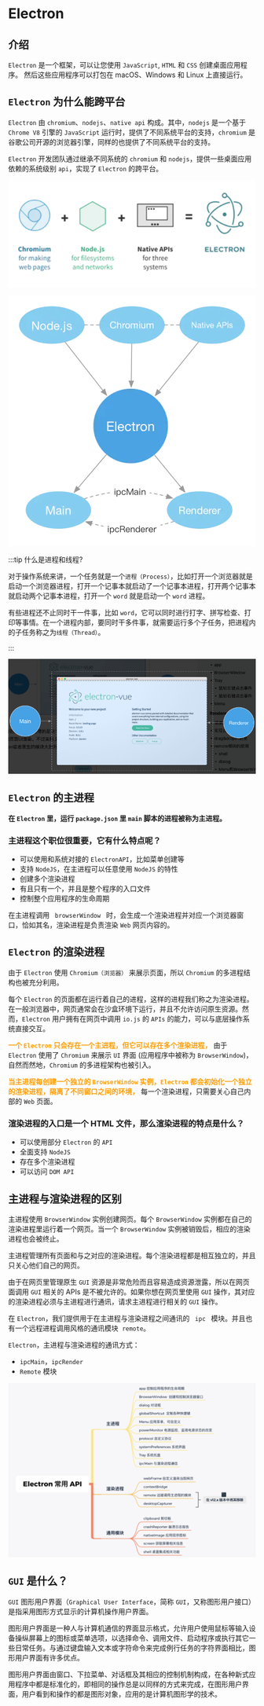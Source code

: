 # Electron

## 介绍

`Electron` 是一个框架，可以让您使用 `JavaScript`, `HTML` 和 `CSS` 创建桌面应用程序。 然后这些应用程序可以打包在 macOS、Windows 和 Linux 上直接运行。

## `Electron` 为什么能跨平台

`Electron` 由 `chromium`、`nodejs`、`native api` 构成。其中，`nodejs` 是一个基于 `Chrome V8` 引擎的 `JavaScript` 运行时，提供了不同系统平台的支持，`chromium` 是谷歌公司开源的浏览器引擎，同样的也提供了不同系统平台的支持。

`Electron` 开发团队通过继承不同系统的 `chromium` 和 `nodejs`，提供一些桌面应用依赖的系统级别 `api`，实现了 `Electron` 的跨平台。

![electron](images/electron.png)

![electron_detail](images/electron_detail.png)

:::tip
什么是进程和线程?

对于操作系统来讲，一个任务就是一个`进程（Process）`，比如打开一个浏览器就是启动一个浏览器进程，打开一个记事本就启动了一个记事本进程，打开两个记事本就启动两个记事本进程，打开一个 `word` 就是启动一个 `word` 进程。

有些进程还不止同时干一件事，比如 `word`，它可以同时进行打字、拼写检查、打印等事情。在一个进程内部，要同时干多件事，就需要运行多个子任务，把进程内的子任务称之为`线程（Thread）`。

:::

![process](images/process.png)

## `Electron` 的主进程

**在 `Electron` 里，运行 `package.json` 里 `main` 脚本的进程被称为主进程。**

### 主进程这个职位很重要，它有什么特点呢？

- 可以使用和系统对接的 `ElectronAPI`，比如菜单创建等
- 支持 `NodeJS`，在主进程可以任意使用 `NodeJS` 的特性
- 创建多个渲染进程
- 有且只有一个，并且是整个程序的入口文件
- 控制整个应用程序的生命周期

在主进程调用 ` browserWindow ` 时，会生成一个渲染进程并对应一个浏览器窗口，恰如其名，渲染进程是负责渲染 `Web` 网页内容的。

## `Electron` 的渲染进程

由于 `Electron` 使用 `Chromium（浏览器）` 来展示页面，所以 `Chromium` 的多进程结构也被充分利用。

每个 `Electron` 的页面都在运行着自己的进程，这样的进程我们称之为渲染进程。在一般浏览器中，网页通常会在沙盒环境下运行，并且不允许访问原生资源。然而，`Electron` 用户拥有在网页中调用 `io.js` 的 `APIs` 的能力，可以与底层操作系统直接交互。

**<font color="FF9D00">一个 `Electron` 只会存在一个主进程，但它可以存在多个渲染进程，</font>** 由于 `Electron` 使用了 `Chromium` 来展示 `UI` 界面 (应用程序中被称为 `BrowserWindow`)，自然而然地，`Chromium` 的多进程架构也被引入。

**<font color="FF9D00">当主进程每创建一个独立的 `BrowserWindow` 实例，`Electron` 都会初始化一个独立的渲染进程，隔离了不同窗口之间的环境，</font>** 每一个渲染进程，只需要关心自己内部的 `Web` 页面。

### 渲染进程的入口是一个 HTML 文件，那么渲染进程的特点是什么？

- 可以使用部分 `Electron` 的 `API`
- 全面支持 `NodeJS`
- 存在多个渲染进程
- 可以访问 `DOM API`

## 主进程与渲染进程的区别

主进程使用 `BrowserWindow` 实例创建网页。每个 `BrowserWindow` 实例都在自己的渲染进程里运行着一个网页。当一个 `BrowserWindow` 实例被销毁后，相应的渲染进程也会被终止。

主进程管理所有页面和与之对应的渲染进程。每个渲染进程都是相互独立的，并且只关心他们自己的网页。

由于在网页里管理原生 `GUI` 资源是非常危险而且容易造成资源泄露，所以在网页面调用 `GUI` 相关的 APIs 是不被允许的。如果你想在网页里使用 `GUI` 操作，其对应的渲染进程必须与主进程进行通讯，请求主进程进行相关的 `GUI` 操作。

在 `Electron`，我们提供用于在主进程与渲染进程之间通讯的 ` ipc ` 模块。并且也有一个远程进程调用风格的通讯模块  `remote`。

`Electron`，主进程与渲染进程的通讯方式：

- `ipcMain`，`ipcRender`
- `Remote` 模块

![electron_api](images/electron_api.png)

## `GUI` 是什么？

`GUI` 图形用户界面（`Graphical User Interface`，简称 `GUI`，又称图形用户接口）是指采用图形方式显示的计算机操作用户界面。

图形用户界面是一种人与计算机通信的界面显示格式，允许用户使用鼠标等输入设备操纵屏幕上的图标或菜单选项，以选择命令、调用文件、启动程序或执行其它一些日常任务。与通过键盘输入文本或字符命令来完成例行任务的字符界面相比，图形用户界面有许多优点。

图形用户界面由窗口、下拉菜单、对话框及其相应的控制机制构成，在各种新式应用程序中都是标准化的，即相同的操作总是以同样的方式来完成，在图形用户界面，用户看到和操作的都是图形对象，应用的是计算机图形学的技术。
